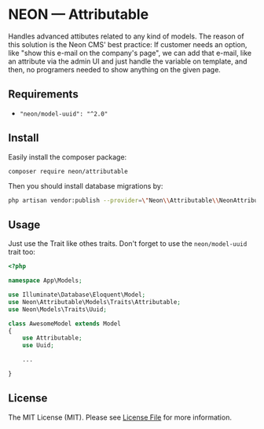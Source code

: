 # NEON &mdash; Attributable
Handles advanced attibutes related to any kind of models. The reason of this solution is the Neon CMS' best practice: If customer needs an option, like "show this e-mail on the company's page", we can add that e-mail, like an attribute via the admin UI and just handle the variable on template, and then, no programers needed to show anything on the given page.

## Requirements
* `"neon/model-uuid": "^2.0"`

## Install
Easily install the composer package:
```
composer require neon/attributable
```
Then you should install database migrations by:
```bash
php artisan vendor:publish --provider=\"Neon\\Attributable\\NeonAttributableServiceProvider\"
```

## Usage
Just use the Trait like othes traits. Don't forget to use the `neon/model-uuid` trait too:
```php
<?php

namespace App\Models;

use Illuminate\Database\Eloquent\Model;
use Neon\Attributable\Models\Traits\Attributable;
use Neon\Models\Traits\Uuid;

class AwesomeModel extends Model
{
    use Attributable;
    use Uuid;

    ...

}
```
<!-- ## How It Works?

It's so easy basically. The "variables", a.k.a. attributes stored in database in the `attributes` table. -->

## License

The MIT License (MIT). Please see [License File](LICENSE.md) for more information.